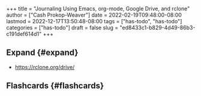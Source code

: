 +++
title = "Journaling Using Emacs, org-mode, Google Drive, and rclone"
author = ["Cash Prokop-Weaver"]
date = 2022-02-19T09:48:00-08:00
lastmod = 2022-12-17T13:50:48-08:00
tags = ["has-todo", "has-todo"]
categories = ["has-todo"]
draft = false
slug = "ed8433c1-b829-4d49-86b3-c191def614d1"
+++

## Expand {#expand}

-   <https://rclone.org/drive/>


## Flashcards {#flashcards}
